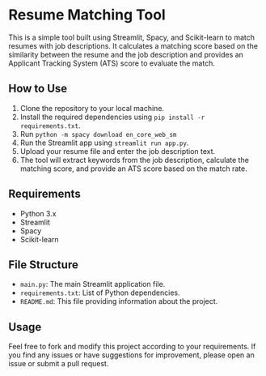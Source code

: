 # Resume Matching Tool

This is a simple tool built using Streamlit, Spacy, and Scikit-learn to match resumes with job descriptions. It calculates a matching score based on the similarity between the resume and the job description and provides an Applicant Tracking System (ATS) score to evaluate the match.

## How to Use

1. Clone the repository to your local machine.
2. Install the required dependencies using `pip install -r requirements.txt`.
3. Run `python -m spacy download en_core_web_sm`
4. Run the Streamlit app using `streamlit run app.py`.
5. Upload your resume file and enter the job description text.
6. The tool will extract keywords from the job description, calculate the matching score, and provide an ATS score based on the match rate.

## Requirements

- Python 3.x
- Streamlit
- Spacy
- Scikit-learn

## File Structure

- `main.py`: The main Streamlit application file.
- `requirements.txt`: List of Python dependencies.
- `README.md`: This file providing information about the project.

## Usage

Feel free to fork and modify this project according to your requirements. If you find any issues or have suggestions for improvement, please open an issue or submit a pull request.
